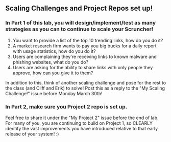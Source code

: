 
## Scaling Challenges and Project Repos set up!


### In Part 1 of this lab, you will design/implement/test as many strategies as you can to continue to scale your Scruncher!

 1. You want to provide a list of the top 10 trending links, how do you do it?
 2. A market research firm wants to pay you big bucks for a daily report with usage statistics, how do you do it?
 3. Users are complaining they're receiving links to known malware and phishing websites, what do you do?
 4. Users are asking for the ability to share links with only people they approve, how can you give it to them?

In addition to this, think of another scaling challenge and pose for the rest to the class (and Cliff and Erik) to solve!
Post this as a reply to the "My Scaling Challenge!" issue before Monday March 30th!

### In Part 2, make sure you Project 2 repo is set up.

Feel free to share it under the "My Project 2" issue before the end of lab.  For many of you, you are continuing to build on Project 1, so CLEARLY identify the vast improvements you have introduced relative to that early release of your system! :) 
